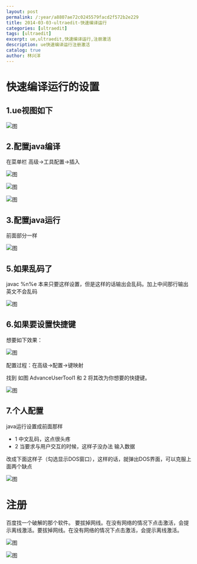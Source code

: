 ```yaml
---
layout: post
permalink: /:year/a8807ae72c0245579facd2f572b2e229
title: 2014-03-03-ultraedit-快速编译运行
categories: [ultraedit]
tags: [ultraedit]
excerpt: ue,ultraedit,快速编译运行,注册激活
description: ue快速编译运行注册激活
catalog: true
author: 林兴洋
---
```


# 快速编译运行的设置

## 1.ue视图如下

![图](http://image.linxingyang.net/image/U-ultraedit/image/2014-04-03/01.jpeg)

## 2.配置java编译

在菜单栏   高级->工具配置->插入

![图](http://image.linxingyang.net/image/U-ultraedit/image/2014-04-03/02.jpeg)

![图](http://image.linxingyang.net/image/U-ultraedit/image/2014-04-03/03.jpeg)  

![图](http://image.linxingyang.net/image/U-ultraedit/image/2014-04-03/04.jpeg)

## 3.配置java运行

前面部分一样 

![图](http://image.linxingyang.net/image/U-ultraedit/image/2014-04-03/05.jpeg)

## 5.如果乱码了

javac %n%e  本来只要这样设置，但是这样的话输出会乱码。加上中间那行输出英文不会乱码

![图](http://image.linxingyang.net/image/U-ultraedit/image/2014-04-03/06.jpeg)

## 6.如果要设置快捷键

想要如下效果：

![图](http://image.linxingyang.net/image/U-ultraedit/image/2014-04-03/07.jpeg)

配置过程：在高级->配置->键映射

找到  如图  AdvanceUserTool1 和 2  将其改为你想要的快捷键。

![图](http://image.linxingyang.net/image/U-ultraedit/image/2014-04-03/08.jpeg)

## 7.个人配置
java运行设置成前面那样
* 1 中文乱码，这点很头疼
* 2 当要求与用户交互的时候，这样子没办法 输入数据

改成下面这样子（勾选显示DOS窗口），这样的话，就弹出DOS界面，可以克服上面两个缺点

![图](http://image.linxingyang.net/image/U-ultraedit/image/2014-04-03/09.png)

# 注册

百度找一个破解的那个软件。
要拔掉网线。在没有网络的情况下点击激活，会提示离线激活。要拔掉网线。在没有网络的情况下点击激活，会提示离线激活。

![图](http://image.linxingyang.net/image/U-ultraedit/image/2014-04-03/10.jpeg)

![图](http://image.linxingyang.net/image/U-ultraedit/image/2014-04-03/11.jpeg)

